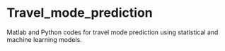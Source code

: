 # Travel_mode_prediction
Matlab and Python codes for travel mode prediction using statistical and machine learning models.
